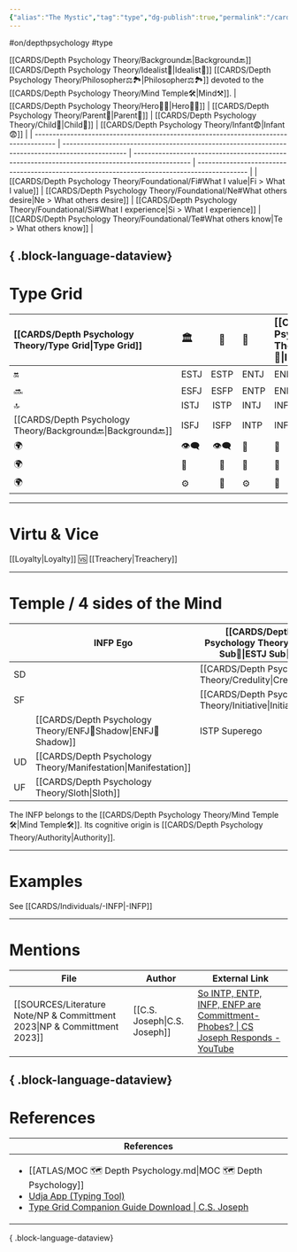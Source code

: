 ```yaml
---
{"alias":"The Mystic","tag":"type","dg-publish":true,"permalink":"/cards/depth-psychology-theory/foundational/infp/","dgPassFrontmatter":true,"created":"2023-01-05T14:59:08.461+01:00","updated":"2023-05-27T21:42:01.364+02:00"}
---
```


#on/depthpsychology  #type 

[[CARDS/Depth Psychology Theory/Background🔙\|Background🔙]] [[CARDS/Depth Psychology Theory/Idealist🦄\|Idealist🦄]] [[CARDS/Depth Psychology Theory/Philosopher⚖️🏞️\|Philosopher⚖️🏞️]] devoted  to the [[CARDS/Depth Psychology Theory/Mind Temple🛠️\|Mind⚒️]]. 
| [[CARDS/Depth Psychology Theory/Hero🦸‍♂️\|Hero🦸‍♂️]]                                                                        | [[CARDS/Depth Psychology Theory/Parent🤨\|Parent🤨]]                                                                                     | [[CARDS/Depth Psychology Theory/Child👼\|Child👼]]                                                                                    | [[CARDS/Depth Psychology Theory/Infant😨\|Infant😨]]                                                                                 |
| ------------------------------------------------------------------------------------ | ------------------------------------------------------------------------------------------------ | ---------------------------------------------------------------------------------------------- | -------------------------------------------------------------------------------------------- |
| [[CARDS/Depth Psychology Theory/Foundational/Fi#What I value\|Fi > What I value]] | [[CARDS/Depth Psychology Theory/Foundational/Ne#What others desire\|Ne > What others desire]] | [[CARDS/Depth Psychology Theory/Foundational/Si#What I experience\|Si > What I experience]] | [[CARDS/Depth Psychology Theory/Foundational/Te#What others know\|Te > What others know]] |

{ .block-language-dataview}
---
# Type Grid 

| [[CARDS/Depth Psychology Theory/Type Grid\|Type Grid]]         | <font size="4"> 🏛️</font> | <font size="4"> 🧰</font> | <font size="4"> 🔮</font> | <font size="4"> [[CARDS/Depth Psychology Theory/Idealist🦄\|Idealist🦄]]</font> | 💬 |💬| 💬 |
|:--------------------- |:------------------------- |:-------------------------:|:------------------------------------------------ |:------------------------- |:--------------------------- |:--------------------------- |:--------------------------- |
| 🔛                    | ESTJ                      |           ESTP            | ENTJ                                             | ENFJ                      | ➡️                          | 👋                          | 🏆                          |
| 🔜                    | ESFJ                      |    ESFP |ENTP                                   | ENFP                      | ↪️                          | 👋                          | 🏃‍♂️                       |
| 🔝    | ISTJ                      |           ISTP            | INTJ| INFJ| 🧘‍♂️ | 🏃‍♂️ | 🔙 | 
| [[CARDS/Depth Psychology Theory/Background🔙\|Background🔙]]                    | ISFJ        |           ISFP            | INTP                                             | INFP                      | ↪️                          | 🧘‍♂️                       | 🏆                          |
|🌍 | 👁️‍🗨️                     |           👁️‍🗨️           | 🧲                                               | 🧲                        |                             |                             |                             |
| 🌍 | 🐜                        |            🦊             | 🦊                                               | 🐜                        |                             |                             |                             |
|🌍| ⚙️                        |            👀             | ⚙️                                               | 👀                        |                             |                             |                             |

---
# Virtu & Vice
[[Loyalty\|Loyalty]] 🆚 [[Treachery\|Treachery]] 

---
# Temple / 4 sides of the Mind

|  | INFP Ego          | [[CARDS/Depth Psychology Theory/ESTJ Sub🤸\|ESTJ Sub🤸]] |
| ------------ | ----------------- | ----------------- |
| SD           |                   | [[CARDS/Depth Psychology Theory/Credulity\|Credulity]]     |
| SF           |                   | [[CARDS/Depth Psychology Theory/Initiative\|Initiative]]    |
|              | [[CARDS/Depth Psychology Theory/ENFJ👤Shadow\|ENFJ👤Shadow]]       | ISTP Superego     |
| UD           | [[CARDS/Depth Psychology Theory/Manifestation\|Manifestation]] |                   |
| UF           | [[CARDS/Depth Psychology Theory/Sloth\|Sloth]]                   |                   |

The INFP belongs to the [[CARDS/Depth Psychology Theory/Mind Temple🛠️\|Mind Temple🛠️]].
Its cognitive origin is [[CARDS/Depth Psychology Theory/Authority\|Authority]].

---
# Examples 
See [[CARDS/Individuals/-INFP\|-INFP]]

---
# Mentions
| File                                                                        | Author                       | External Link                                                                                                                    |
| --------------------------------------------------------------------------- | ---------------------------- | -------------------------------------------------------------------------------------------------------------------------------- |
| [[SOURCES/Literature Note/NP & Committment 2023\|NP & Committment 2023]] | [[C.S. Joseph\|C.S. Joseph]] | [So INTP, ENTP, INFP, ENFP are Committment-Phobes? \| CS Joseph Responds - YouTube](https://www.youtube.com/watch?v=UVclcpP962w) |

{ .block-language-dataview}
---
# References
| References                                                                                                                                                                                                                                                           |
| -------------------------------------------------------------------------------------------------------------------------------------------------------------------------------------------------------------------------------------------------------------------- |
| <ul><li>[[ATLAS/MOC 🗺️ Depth Psychology.md\\|MOC 🗺️ Depth Psychology]]</li><li>[Udja App (Typing Tool)](https://www.udja.app/#/)</li><li>[Type Grid Companion Guide Download \\| C.S. Joseph](https://csjoseph.life/type-grid-companion-guide-download/)</li></ul> |

{ .block-language-dataview}







